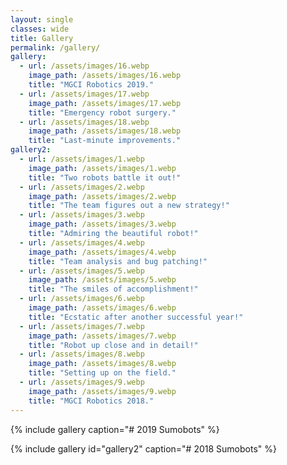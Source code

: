 ```yaml
---
layout: single
classes: wide
title: Gallery
permalink: /gallery/
gallery:
  - url: /assets/images/16.webp
    image_path: /assets/images/16.webp
    title: "MGCI Robotics 2019."
  - url: /assets/images/17.webp
    image_path: /assets/images/17.webp
    title: "Emergency robot surgery."
  - url: /assets/images/18.webp
    image_path: /assets/images/18.webp
    title: "Last-minute improvements."
gallery2:
  - url: /assets/images/1.webp
    image_path: /assets/images/1.webp
    title: "Two robots battle it out!"
  - url: /assets/images/2.webp
    image_path: /assets/images/2.webp
    title: "The team figures out a new strategy!"
  - url: /assets/images/3.webp
    image_path: /assets/images/3.webp
    title: "Admiring the beautiful robot!"
  - url: /assets/images/4.webp
    image_path: /assets/images/4.webp
    title: "Team analysis and bug patching!"
  - url: /assets/images/5.webp
    image_path: /assets/images/5.webp
    title: "The smiles of accomplishment!"
  - url: /assets/images/6.webp
    image_path: /assets/images/6.webp
    title: "Ecstatic after another successful year!"
  - url: /assets/images/7.webp
    image_path: /assets/images/7.webp
    title: "Robot up close and in detail!"
  - url: /assets/images/8.webp
    image_path: /assets/images/8.webp
    title: "Setting up on the field."
  - url: /assets/images/9.webp
    image_path: /assets/images/9.webp
    title: "MGCI Robotics 2018."
---
```


{% include gallery caption="# 2019 Sumobots" %}

{% include gallery id="gallery2" caption="# 2018 Sumobots" %}

